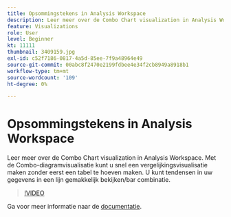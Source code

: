 ```yaml
---
title: Opsommingstekens in Analysis Workspace
description: Leer meer over de Combo Chart visualization in Analysis Workspace. Met de Combo-diagramvisualisatie kunt u snel een vergelijkingsvisualisatie maken zonder eerst een tabel te hoeven maken. U kunt tendensen in uw gegevens in een lijn gemakkelijk bekijken/bar combinatie.
feature: Visualizations
role: User
level: Beginner
kt: 11111
thumbnail: 3409159.jpg
exl-id: c52f7186-0817-4a5d-85ee-7f9a48964e49
source-git-commit: 00abc8f2470e2199fdbee4e34f2cb8949a8918b1
workflow-type: tm+mt
source-wordcount: '109'
ht-degree: 0%

---
```


# Opsommingstekens in Analysis Workspace

Leer meer over de Combo Chart visualization in Analysis Workspace. Met de Combo-diagramvisualisatie kunt u snel een vergelijkingsvisualisatie maken zonder eerst een tabel te hoeven maken. U kunt tendensen in uw gegevens in een lijn gemakkelijk bekijken/bar combinatie.

>[!VIDEO](https://video.tv.adobe.com/v/3409159/?quality=12&learn=on)

Ga voor meer informatie naar de [documentatie](https://experienceleague.adobe.com/docs/analytics/analyze/analysis-workspace/visualizations/combo-charts.html?lang=nl-NL).
